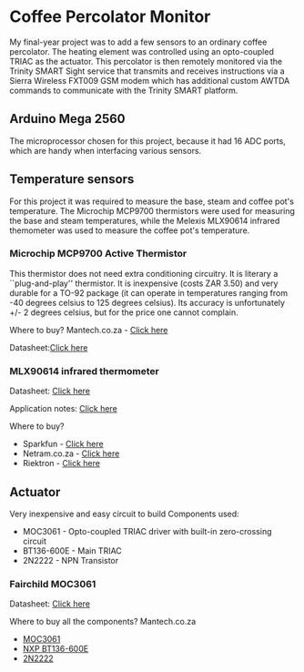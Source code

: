 # Coffee Percolator Monitor


My final-year project was to add a few sensors to an ordinary coffee percolator. The heating element was controlled using an opto-coupled TRIAC as the actuator. This percolator is then remotely monitored via the Trinity SMART Sight service that transmits and receives instructions via a Sierra Wireless FXT009 GSM modem which has additional custom AWTDA commands to communicate with the Trinity SMART platform.



## Arduino Mega 2560

The microprocessor chosen for this project, because it had 16 ADC ports, which are handy when interfacing various sensors.

## Temperature sensors
For this project it was required to measure the base, steam and coffee pot's temperature.
The Microchip MCP9700 thermistors were used for measuring the base and steam temperatures, while the Melexis MLX90614 infrared themometer was used to measure the coffee pot's temperature.
### Microchip MCP9700 Active Thermistor

This thermistor does not need extra conditioning circuitry. It is literary a ``plug-and-play'' thermistor. 
It is inexpensive (costs ZAR 3.50) and very durable for a TO-92 package (it can operate in temperatures ranging from -40 degrees celsius to 125 degrees celsius). Its accuracy is unfortunately +/- 2 degrees celsius, but for the price one cannot complain.

Where to buy?
Mantech.co.za - [Click here](http://www.mantech.co.za/ProductInfo.aspx?Item=14M1688)


Datasheet:[Click here](http://ww1.microchip.com/downloads/en/DeviceDoc/21942e.pdf)


### MLX90614 infrared thermometer

Datasheet:
[Click here](https://www.sparkfun.com/datasheets/Sensors/Temperature/SEN-09570-datasheet-3901090614M005.pdf)


Application notes:
[Click here](http://www.melexis.com/Prodmain.aspx?nID=615)


Where to buy?
- Sparkfun - [Click here](https://www.sparkfun.com/products/9570)
- Netram.co.za - [Click here](http://netram.co.za/978-infrared-thermometer.html)
- Riektron - [Click here](https://www.riecktron.co.za/en/product/1006)

## Actuator

Very inexpensive and easy circuit to build
Components used:
- MOC3061 - Opto-coupled TRIAC driver with built-in zero-crossing circuit
- BT136-600E - Main TRIAC
- 2N2222 - NPN Transistor

### Fairchild MOC3061 
Datasheet:
[Click here](http://www.fairchildsemi.com/ds/MO/MOC3061M.pdf)


Where to buy all the components?
Mantech.co.za 
- [MOC3061](http://www.mantech.co.za/ProductInfo.aspx?Item=35M3489)
- [NXP BT136-600E](http://www.mantech.co.za/ProductInfo.aspx?Item=35M3275)
- [2N2222](http://www.mantech.co.za/ProductInfo.aspx?Item=72M3626)
